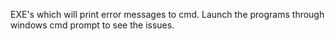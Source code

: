 EXE's which will print error messages to cmd. Launch the programs through windows cmd prompt to see the issues.
